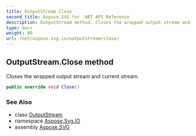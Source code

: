 ```yaml
---
title: OutputStream.Close
second_title: Aspose.SVG for .NET API Reference
description: OutputStream method. Closes the wrapped output stream and current stream
type: docs
weight: 80
url: /net/aspose.svg.io/outputstream/close/
---
```

## OutputStream.Close method

Closes the wrapped output stream and current stream.

```csharp
public override void Close()
```

### See Also

* class [OutputStream](../)
* namespace [Aspose.Svg.IO](../../../aspose.svg.io/)
* assembly [Aspose.SVG](../../../)
